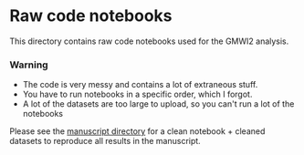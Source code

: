 # Raw code notebooks

This directory contains raw code notebooks used for the GMWI2 analysis. 

### Warning
- The code is very messy and contains a lot of extraneous stuff.  
- You have to run notebooks in a specific order, which I forgot.
- A lot of the datasets are too large to upload, so you can't run a lot of the notebooks

Please see the [manuscript directory](./manuscript) for a clean notebook + cleaned datasets to reproduce all results in the manuscript.

